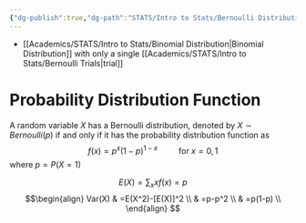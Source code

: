 ```yaml
---
{"dg-publish":true,"dg-path":"STATS/Intro to Stats/Bernoulli Distribution.md","permalink":"/stats/intro-to-stats/bernoulli-distribution/","created":"2024-03-29T19:02:39.583-04:00","updated":"2025-07-07T17:21:02.150-04:00"}
---
```


- [[Academics/STATS/Intro to Stats/Binomial Distribution\|Binomial Distribution]] with only a single [[Academics/STATS/Intro to Stats/Bernoulli Trials\|trial]]
# Probability Distribution Function
A random variable $X$ has a Bernoulli distribution, denoted by $X\sim Bernoulli(p)$ if and only if it has the probability distribution function as
$$
f(x)= p^x(1-p)^{1-x} \quad \quad \text{ for }x=0,1
$$
where $p=P(X=1)$

$$
E(X)=\sum_{x}xf(x)=p
$$
$$\begin{align}
Var(X) & =E(X^2)-[E(X)]^2 \\
 & =p-p^2 \\
 & =p(1-p) \\
\end{align}
$$